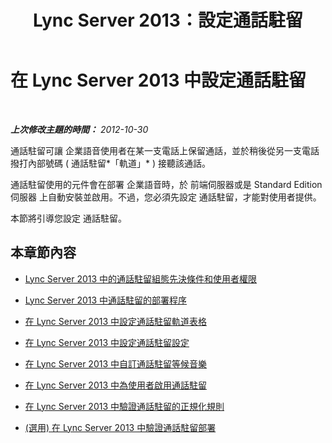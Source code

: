 ﻿---
title: Lync Server 2013：設定通話駐留
TOCTitle: 設定通話駐留
ms:assetid: e4c5da53-7f6c-4535-bc9b-9da2026caec8
ms:mtpsurl: https://technet.microsoft.com/zh-tw/library/Gg399014(v=OCS.15)
ms:contentKeyID: 49292612
ms.date: 08/24/2015
mtps_version: v=OCS.15
ms.translationtype: HT
---

# 在 Lync Server 2013 中設定通話駐留

 

_**上次修改主題的時間：** 2012-10-30_

通話駐留可讓 企業語音使用者在某一支電話上保留通話，並於稍後從另一支電話撥打內部號碼 ( 通話駐留*「軌道」* ) 接聽該通話。

通話駐留使用的元件會在部署 企業語音時，於 前端伺服器或是 Standard Edition 伺服器 上自動安裝並啟用。不過，您必須先設定 通話駐留，才能對使用者提供。

本節將引導您設定 通話駐留。

## 本章節內容

  - [Lync Server 2013 中的通話駐留組態先決條件和使用者權限](lync-server-2013-call-park-configuration-prerequisites-and-user-rights.md)

  - [Lync Server 2013 中通話駐留的部署程序](lync-server-2013-deployment-process-for-call-park.md)

  - [在 Lync Server 2013 中設定通話駐留軌道表格](lync-server-2013-configure-the-call-park-orbit-table.md)

  - [在 Lync Server 2013 中設定通話駐留設定](lync-server-2013-configure-call-park-settings.md)

  - [在 Lync Server 2013 中自訂通話駐留等候音樂](lync-server-2013-customize-call-park-music-on-hold.md)

  - [在 Lync Server 2013 中為使用者啟用通話駐留](lync-server-2013-enable-call-park-for-users.md)

  - [在 Lync Server 2013 中驗證通話駐留的正規化規則](lync-server-2013-verify-normalization-rules-for-call-park.md)

  - [(選用) 在 Lync Server 2013 中驗證通話駐留部署](lync-server-2013-optional-verify-call-park-deployment.md)

